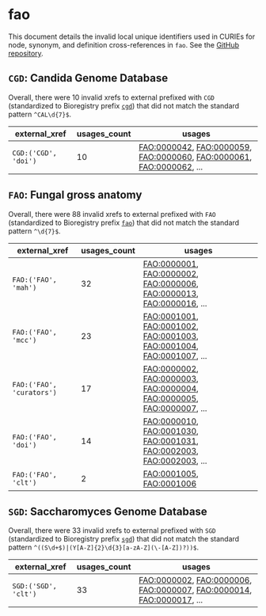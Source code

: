 # fao

This document details the invalid local unique identifiers used in CURIEs
for node, synonym, and definition cross-references in `fao`. See the [GitHub repository](https://github.com/obophenotype/fungal-anatomy-ontology).


## `CGD`: Candida Genome Database

Overall, there were 10 invalid
xrefs to external prefixed with `CGD` (standardized to Bioregistry
prefix [`cgd`](https://bioregistry.io/cgd)) that
did not match the standard pattern `^CAL\d{7}$`.

| external_xref        |   usages_count | usages                                                                                                                                                                                                                                                                                                     |
|----------------------|----------------|------------------------------------------------------------------------------------------------------------------------------------------------------------------------------------------------------------------------------------------------------------------------------------------------------------|
| `CGD:('CGD', 'doi')` |             10 | [FAO:0000042](http://purl.obolibrary.org/obo/FAO_0000042), [FAO:0000059](http://purl.obolibrary.org/obo/FAO_0000059), [FAO:0000060](http://purl.obolibrary.org/obo/FAO_0000060), [FAO:0000061](http://purl.obolibrary.org/obo/FAO_0000061), [FAO:0000062](http://purl.obolibrary.org/obo/FAO_0000062), ... |

## `FAO`: Fungal gross anatomy

Overall, there were 88 invalid
xrefs to external prefixed with `FAO` (standardized to Bioregistry
prefix [`fao`](https://bioregistry.io/fao)) that
did not match the standard pattern `^\d{7}$`.

| external_xref             |   usages_count | usages                                                                                                                                                                                                                                                                                                     |
|---------------------------|----------------|------------------------------------------------------------------------------------------------------------------------------------------------------------------------------------------------------------------------------------------------------------------------------------------------------------|
| `FAO:('FAO', 'mah')`      |             32 | [FAO:0000001](http://purl.obolibrary.org/obo/FAO_0000001), [FAO:0000002](http://purl.obolibrary.org/obo/FAO_0000002), [FAO:0000006](http://purl.obolibrary.org/obo/FAO_0000006), [FAO:0000013](http://purl.obolibrary.org/obo/FAO_0000013), [FAO:0000016](http://purl.obolibrary.org/obo/FAO_0000016), ... |
| `FAO:('FAO', 'mcc')`      |             23 | [FAO:0001001](http://purl.obolibrary.org/obo/FAO_0001001), [FAO:0001002](http://purl.obolibrary.org/obo/FAO_0001002), [FAO:0001003](http://purl.obolibrary.org/obo/FAO_0001003), [FAO:0001004](http://purl.obolibrary.org/obo/FAO_0001004), [FAO:0001007](http://purl.obolibrary.org/obo/FAO_0001007), ... |
| `FAO:('FAO', 'curators')` |             17 | [FAO:0000002](http://purl.obolibrary.org/obo/FAO_0000002), [FAO:0000003](http://purl.obolibrary.org/obo/FAO_0000003), [FAO:0000004](http://purl.obolibrary.org/obo/FAO_0000004), [FAO:0000005](http://purl.obolibrary.org/obo/FAO_0000005), [FAO:0000007](http://purl.obolibrary.org/obo/FAO_0000007), ... |
| `FAO:('FAO', 'doi')`      |             14 | [FAO:0000010](http://purl.obolibrary.org/obo/FAO_0000010), [FAO:0001030](http://purl.obolibrary.org/obo/FAO_0001030), [FAO:0001031](http://purl.obolibrary.org/obo/FAO_0001031), [FAO:0002003](http://purl.obolibrary.org/obo/FAO_0002003), [FAO:0002003](http://purl.obolibrary.org/obo/FAO_0002003), ... |
| `FAO:('FAO', 'clt')`      |              2 | [FAO:0001005](http://purl.obolibrary.org/obo/FAO_0001005), [FAO:0001006](http://purl.obolibrary.org/obo/FAO_0001006)                                                                                                                                                                                       |

## `SGD`: Saccharomyces Genome Database

Overall, there were 33 invalid
xrefs to external prefixed with `SGD` (standardized to Bioregistry
prefix [`sgd`](https://bioregistry.io/sgd)) that
did not match the standard pattern `^((S\d+$)|(Y[A-Z]{2}\d{3}[a-zA-Z](\-[A-Z])?))$`.

| external_xref        |   usages_count | usages                                                                                                                                                                                                                                                                                                     |
|----------------------|----------------|------------------------------------------------------------------------------------------------------------------------------------------------------------------------------------------------------------------------------------------------------------------------------------------------------------|
| `SGD:('SGD', 'clt')` |             33 | [FAO:0000002](http://purl.obolibrary.org/obo/FAO_0000002), [FAO:0000006](http://purl.obolibrary.org/obo/FAO_0000006), [FAO:0000007](http://purl.obolibrary.org/obo/FAO_0000007), [FAO:0000014](http://purl.obolibrary.org/obo/FAO_0000014), [FAO:0000017](http://purl.obolibrary.org/obo/FAO_0000017), ... |

